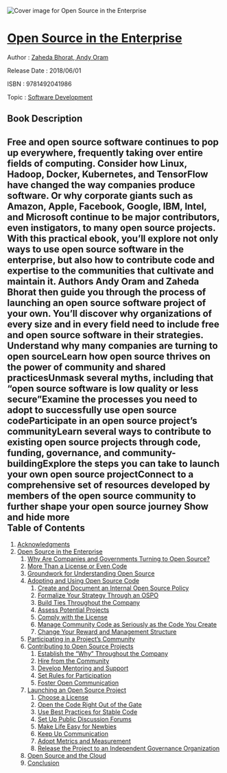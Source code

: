 ![Cover image for Open Source in the Enterprise](https://imgdetail.ebookreading.net/cover/cover/software_development/EB9781492041986.jpg)

[Open Source in the Enterprise](https://ebookreading.net/view/book/Open+Source+in+the+Enterprise-EB9781492041986_1.html "Open Source in the Enterprise")
====================================================================================================================

Author : [Zaheda Bhorat](https://ebookreading.net/search/author/Zaheda+Bhorat),[ Andy Oram](https://ebookreading.net/search/author/+Andy+Oram)

Release Date : 2018/06/01

ISBN : 9781492041986

Topic : [Software Development](https://ebookreading.net/search/category/software-development)

Book Description
-----------------

 Free and open source software continues to pop up everywhere, frequently taking over entire fields of computing. Consider how Linux, Hadoop, Docker, Kubernetes, and TensorFlow have changed the way companies produce software. Or why corporate giants such as Amazon, Apple, Facebook, Google, IBM, Intel, and Microsoft continue to be major contributors, even instigators, to many open source projects.
With this practical ebook, you’ll explore not only ways to use open source software in the enterprise, but also how to contribute code and expertise to the communities that cultivate and maintain it. Authors Andy Oram and Zaheda Bhorat then guide you through the process of launching an open source software project of your own. You’ll discover why organizations of every size and in every field need to include free and open source software in their strategies.
Understand why many companies are turning to open sourceLearn how open source thrives on the power of community and shared practicesUnmask several myths, including that “open source software is low quality or less secure”Examine the processes you need to adopt to successfully use open source codeParticipate in an open source project’s communityLearn several ways to contribute to existing open source projects through code, funding, governance, and community-buildingExplore the steps you can take to launch your own open source projectConnect to a comprehensive set of resources developed by members of the open source community to further shape your open source journey        Show and hide more                
Table of Contents
-----------------

1. [Acknowledgments](https://ebookreading.net/view/book/Open+Source+in+the+Enterprise-EB9781492041986_4.html#idm139624037042464)
1. [Open Source in the Enterprise](https://ebookreading.net/view/book/Open+Source+in+the+Enterprise-EB9781492041986_5.html#idm139624037036352)
    1. [Why Are Companies and Governments Turning to Open Source?](https://ebookreading.net/view/book/Open+Source+in+the+Enterprise-EB9781492041986_5.html#why_turn_os)
    1. [More Than a License or Even Code](https://ebookreading.net/view/book/Open+Source+in+the+Enterprise-EB9781492041986_5.html#idm139624036998448)
    1. [Groundwork for Understanding Open Source](https://ebookreading.net/view/book/Open+Source+in+the+Enterprise-EB9781492041986_5.html#idm139624036991168)
    1. [Adopting and Using Open Source Code](https://ebookreading.net/view/book/Open+Source+in+the+Enterprise-EB9781492041986_5.html#idm139624036951616)
        1. [Create and Document an Internal Open Source Policy](https://ebookreading.net/view/book/Open+Source+in+the+Enterprise-EB9781492041986_5.html#idm139624036949120)
        1. [Formalize Your Strategy Through an OSPO](https://ebookreading.net/view/book/Open+Source+in+the+Enterprise-EB9781492041986_5.html#idm139624036970400)
        1. [Build Ties Throughout the Company](https://ebookreading.net/view/book/Open+Source+in+the+Enterprise-EB9781492041986_5.html#idm139624036930496)
        1. [Assess Potential Projects](https://ebookreading.net/view/book/Open+Source+in+the+Enterprise-EB9781492041986_5.html#assessPotentialProj)
        1. [Comply with the License](https://ebookreading.net/view/book/Open+Source+in+the+Enterprise-EB9781492041986_5.html#idm139624036914112)
        1. [Manage Community Code as Seriously as the Code You Create](https://ebookreading.net/view/book/Open+Source+in+the+Enterprise-EB9781492041986_5.html#idm139624036902528)
        1. [Change Your Reward and Management Structure](https://ebookreading.net/view/book/Open+Source+in+the+Enterprise-EB9781492041986_5.html#changeReward_manage)
    1. [Participating in a Project’s Community](https://ebookreading.net/view/book/Open+Source+in+the+Enterprise-EB9781492041986_5.html#idm139624036885696)
    1. [Contributing to Open Source Projects](https://ebookreading.net/view/book/Open+Source+in+the+Enterprise-EB9781492041986_5.html#contribute_osProjec)
        1. [Establish the “Why” Throughout the Company](https://ebookreading.net/view/book/Open+Source+in+the+Enterprise-EB9781492041986_5.html#idm139624036799792)
        1. [Hire from the Community](https://ebookreading.net/view/book/Open+Source+in+the+Enterprise-EB9781492041986_5.html#idm139624036787104)
        1. [Develop Mentoring and Support](https://ebookreading.net/view/book/Open+Source+in+the+Enterprise-EB9781492041986_5.html#idm139624036788560)
        1. [Set Rules for Participation](https://ebookreading.net/view/book/Open+Source+in+the+Enterprise-EB9781492041986_5.html#idm139624036790352)
        1. [Foster Open Communication](https://ebookreading.net/view/book/Open+Source+in+the+Enterprise-EB9781492041986_5.html#fosterOpenComm)
    1. [Launching an Open Source Project](https://ebookreading.net/view/book/Open+Source+in+the+Enterprise-EB9781492041986_5.html#idm139624036776944)
        1. [Choose a License](https://ebookreading.net/view/book/Open+Source+in+the+Enterprise-EB9781492041986_5.html#idm139624036764656)
        1. [Open the Code Right Out of the Gate](https://ebookreading.net/view/book/Open+Source+in+the+Enterprise-EB9781492041986_5.html#idm139624036779312)
        1. [Use Best Practices for Stable Code](https://ebookreading.net/view/book/Open+Source+in+the+Enterprise-EB9781492041986_5.html#idm139624036755440)
        1. [Set Up Public Discussion Forums](https://ebookreading.net/view/book/Open+Source+in+the+Enterprise-EB9781492041986_5.html#idm139624036741632)
        1. [Make Life Easy for Newbies](https://ebookreading.net/view/book/Open+Source+in+the+Enterprise-EB9781492041986_5.html#idm139624036758144)
        1. [Keep Up Communication](https://ebookreading.net/view/book/Open+Source+in+the+Enterprise-EB9781492041986_5.html#keepUpComm)
        1. [Adopt Metrics and Measurement](https://ebookreading.net/view/book/Open+Source+in+the+Enterprise-EB9781492041986_5.html#idm139624036737200)
        1. [Release the Project to an Independent Governance Organization](https://ebookreading.net/view/book/Open+Source+in+the+Enterprise-EB9781492041986_5.html#release_project_IGO)
    1. [Open Source and the Cloud](https://ebookreading.net/view/book/Open+Source+in+the+Enterprise-EB9781492041986_5.html#idm139624036783648)
    1. [Conclusion](https://ebookreading.net/view/book/Open+Source+in+the+Enterprise-EB9781492041986_5.html#idm139624036702192)
